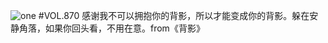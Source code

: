 ![one](http://image.wufazhuce.com/Fhw6J8AVtCY2IxnzvW-eC1oFSTXg)
#VOL.870
感谢我不可以拥抱你的背影，所以才能变成你的背影。躲在安静角落，如果你回头看，不用在意。from《背影》
